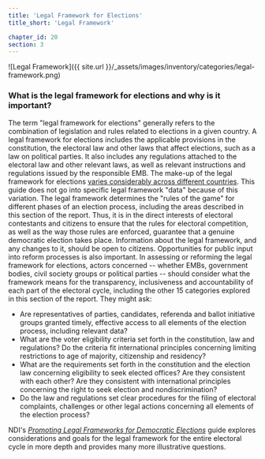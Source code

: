 ```yaml
---
title: 'Legal Framework for Elections'
title_short: 'Legal Framework'

chapter_id: 20
section: 3
---
```


![Legal Framework]({{ site.url }}/\_assets/images/inventory/categories/legal-framework.png)

### What is the legal framework for elections and why is it important?

The term "legal framework for elections" generally refers to the combination of legislation and rules related to elections in a given country. A legal framework for elections includes the applicable provisions in the constitution, the electoral law and other laws that affect elections, such as a law on political parties. It also includes any regulations attached to the electoral law and other relevant laws, as well as relevant instructions and regulations issued by the responsible EMB. The make-up of the legal framework for elections [varies considerably across different countries](http://aceproject.org/epic-en/CDMap?question=LF001&f=g). This guide does not go into specific legal framework "data" because of this variation. The legal framework determines the "rules of the game" for different phases of an election process, including the areas described in this section of the report. Thus, it is in the direct interests of electoral contestants and citizens to ensure that the rules for electoral competition, as well as the way those rules are enforced, guarantee that a genuine democratic election takes place. Information about the legal framework, and any changes to it, should be open to citizens. Opportunities for public input into reform processes is also important. In assessing or reforming the legal framework for elections, actors concerned -- whether EMBs, government bodies, civil society groups or political parties -- should consider what the framework means for the transparency, inclusiveness and accountability of each part of the electoral cycle, including the other 15 categories explored in this section of the report. They might ask:

- Are representatives of parties, candidates, referenda and ballot initiative groups granted timely, effective access to all elements of the election process, including relevant data?
- What are the voter eligibility criteria set forth in the constitution, law and regulations? Do the criteria fit international principles concerning limiting restrictions to age of majority, citizenship and residency?
- What are the requirements set forth in the constitution and the election law concerning eligibility to seek elected offices? Are they consistent with each other? Are they consistent with international principles concerning the right to seek election and nondiscrimination?
- Do the law and regulations set clear procedures for the filing of electoral complaints, challenges or other legal actions concerning all elements of the election process?

NDI's [_Promoting Legal Frameworks for Democratic Elections_](https://www.ndi.org/files/2404_ww_elect_legalframeworks_093008.pdf) guide explores considerations and goals for the legal framework for the entire electoral cycle in more depth and provides many more illustrative questions.
